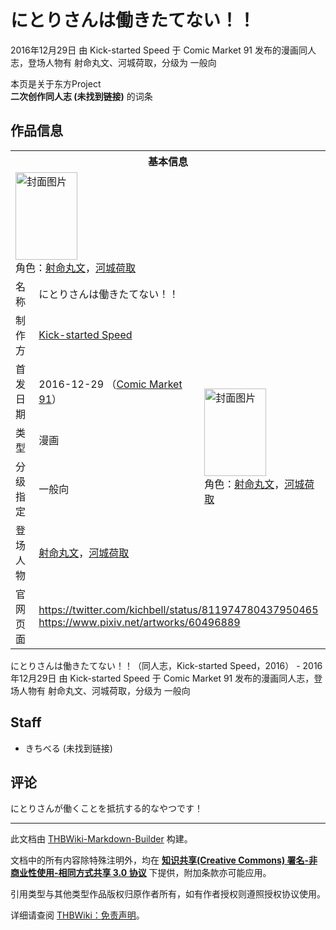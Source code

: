 # にとりさんは働きたてない！！

<!-- source html: G:\repos\THBWiki-Markdown-Builder\THBWikiMarkdown\Temp\main\8\8d\ns0%3A%E3%81%AB%E3%81%A8%E3%82%8A%E3%81%95%E3%82%93%E3%81%AF%E5%83%8D%E3%81%8D%E3%81%9F%E3%81%A6%E3%81%AA%E3%81%84%EF%BC%81%EF%BC%81.html -->

2016年12月29日 由 Kick-started Speed 于 Comic Market 91 发布的漫画同人志，登场人物有 射命丸文、河城荷取，分级为 一般向

本页是关于东方Project  
 **二次创作同人志 (未找到链接)** 的词条

## 作品信息

<table><tbody><tr><th colspan="3">基本信息</th></tr><tr><td class="cover-artwork-mobile" colspan="2"><a href="./文件-にとりさんは働きたてない！！封面.jpg.md" class="image" title="封面图片"><img alt="封面图片" src="https://upload.thwiki.cc/thumb/7/7e/%E3%81%AB%E3%81%A8%E3%82%8A%E3%81%95%E3%82%93%E3%81%AF%E5%83%8D%E3%81%8D%E3%81%9F%E3%81%A6%E3%81%AA%E3%81%84%EF%BC%81%EF%BC%81%E5%B0%81%E9%9D%A2.jpg/99px-%E3%81%AB%E3%81%A8%E3%82%8A%E3%81%95%E3%82%93%E3%81%AF%E5%83%8D%E3%81%8D%E3%81%9F%E3%81%A6%E3%81%AA%E3%81%84%EF%BC%81%EF%BC%81%E5%B0%81%E9%9D%A2.jpg" decoding="async" loading="lazy" width="99" height="140" srcset="https://upload.thwiki.cc/thumb/7/7e/%E3%81%AB%E3%81%A8%E3%82%8A%E3%81%95%E3%82%93%E3%81%AF%E5%83%8D%E3%81%8D%E3%81%9F%E3%81%A6%E3%81%AA%E3%81%84%EF%BC%81%EF%BC%81%E5%B0%81%E9%9D%A2.jpg/149px-%E3%81%AB%E3%81%A8%E3%82%8A%E3%81%95%E3%82%93%E3%81%AF%E5%83%8D%E3%81%8D%E3%81%9F%E3%81%A6%E3%81%AA%E3%81%84%EF%BC%81%EF%BC%81%E5%B0%81%E9%9D%A2.jpg 1.5x, https://upload.thwiki.cc/thumb/7/7e/%E3%81%AB%E3%81%A8%E3%82%8A%E3%81%95%E3%82%93%E3%81%AF%E5%83%8D%E3%81%8D%E3%81%9F%E3%81%A6%E3%81%AA%E3%81%84%EF%BC%81%EF%BC%81%E5%B0%81%E9%9D%A2.jpg/198px-%E3%81%AB%E3%81%A8%E3%82%8A%E3%81%95%E3%82%93%E3%81%AF%E5%83%8D%E3%81%8D%E3%81%9F%E3%81%A6%E3%81%AA%E3%81%84%EF%BC%81%EF%BC%81%E5%B0%81%E9%9D%A2.jpg 2x" data-file-width="1360" data-file-height="1920"></a><div class="cover-char">角色：<a href="./射命丸文.md" title="射命丸文">射命丸文</a>，<a href="./河城荷取.md" title="河城荷取">河城荷取</a></div></td>
</tr><tr><td class="label">名称</td><td colspan="2"> にとりさんは働きたてない！！ </td></tr><tr><td class="label">制作方</td><td><a href="./Kick-started_Speed.md" title="Kick-started Speed">Kick-started Speed</a></td><td class="cover-artwork" rowspan="5" style="min-width:140px;"><a href="./文件-にとりさんは働きたてない！！封面.jpg.md" class="image" title="封面图片"><img alt="封面图片" src="https://upload.thwiki.cc/thumb/7/7e/%E3%81%AB%E3%81%A8%E3%82%8A%E3%81%95%E3%82%93%E3%81%AF%E5%83%8D%E3%81%8D%E3%81%9F%E3%81%A6%E3%81%AA%E3%81%84%EF%BC%81%EF%BC%81%E5%B0%81%E9%9D%A2.jpg/99px-%E3%81%AB%E3%81%A8%E3%82%8A%E3%81%95%E3%82%93%E3%81%AF%E5%83%8D%E3%81%8D%E3%81%9F%E3%81%A6%E3%81%AA%E3%81%84%EF%BC%81%EF%BC%81%E5%B0%81%E9%9D%A2.jpg" decoding="async" loading="lazy" width="99" height="140" srcset="https://upload.thwiki.cc/thumb/7/7e/%E3%81%AB%E3%81%A8%E3%82%8A%E3%81%95%E3%82%93%E3%81%AF%E5%83%8D%E3%81%8D%E3%81%9F%E3%81%A6%E3%81%AA%E3%81%84%EF%BC%81%EF%BC%81%E5%B0%81%E9%9D%A2.jpg/149px-%E3%81%AB%E3%81%A8%E3%82%8A%E3%81%95%E3%82%93%E3%81%AF%E5%83%8D%E3%81%8D%E3%81%9F%E3%81%A6%E3%81%AA%E3%81%84%EF%BC%81%EF%BC%81%E5%B0%81%E9%9D%A2.jpg 1.5x, https://upload.thwiki.cc/thumb/7/7e/%E3%81%AB%E3%81%A8%E3%82%8A%E3%81%95%E3%82%93%E3%81%AF%E5%83%8D%E3%81%8D%E3%81%9F%E3%81%A6%E3%81%AA%E3%81%84%EF%BC%81%EF%BC%81%E5%B0%81%E9%9D%A2.jpg/198px-%E3%81%AB%E3%81%A8%E3%82%8A%E3%81%95%E3%82%93%E3%81%AF%E5%83%8D%E3%81%8D%E3%81%9F%E3%81%A6%E3%81%AA%E3%81%84%EF%BC%81%EF%BC%81%E5%B0%81%E9%9D%A2.jpg 2x" data-file-width="1360" data-file-height="1920"></a><div class="cover-char">角色：<a href="./射命丸文.md" title="射命丸文">射命丸文</a>，<a href="./河城荷取.md" title="河城荷取">河城荷取</a></div></td>
</tr><tr><td class="label">首发日期</td><td>2016-12-29&#160;（<a href="/展会作品列表?e=Comic+Market%2391">Comic Market 91</a>）</td></tr><tr><td class="label">类型</td><td>漫画</td></tr><tr><td class="label">分级指定</td><td>一般向</td></tr><tr><td class="label">登场人物</td><td><a href="./射命丸文.md" title="射命丸文">射命丸文</a>，<a href="./河城荷取.md" title="河城荷取">河城荷取</a></td></tr>
<tr><td class="label">官网页面</td><td colspan="2"><a rel="nofollow" class="external free" href="https://twitter.com/kichbell/status/811974780437950465">https://twitter.com/kichbell/status/811974780437950465</a><br><a rel="nofollow" class="external free" href="https://www.pixiv.net/artworks/60496889">https://www.pixiv.net/artworks/60496889</a></td></tr></tbody></table>

にとりさんは働きたてない！！（同人志，Kick-started Speed，2016） - 2016年12月29日 由 Kick-started Speed 于 Comic Market 91 发布的漫画同人志，登场人物有 射命丸文、河城荷取，分级为 一般向

## Staff
- きちべる (未找到链接)


## 评论
  
にとりさんが働くことを抵抗する的なやつです！
  
  
  

  





---

此文档由 [THBWiki-Markdown-Builder](https://github.com/Delsin-Yu/THBWiki-Markdown-Builder) 构建。

文档中的所有内容除特殊注明外，均在 [**知识共享(Creative Commons) 署名-非商业性使用-相同方式共享 3.0 协议**](https://creativecommons.org/licenses/by-sa/3.0/deed.zh-hans) 下提供，附加条款亦可能应用。

引用类型与其他类型作品版权归原作者所有，如有作者授权则遵照授权协议使用。

详细请查阅 [THBWiki：免责声明](https://thbwiki.cc/THBWiki:%E5%85%8D%E8%B4%A3%E5%A3%B0%E6%98%8E)。

